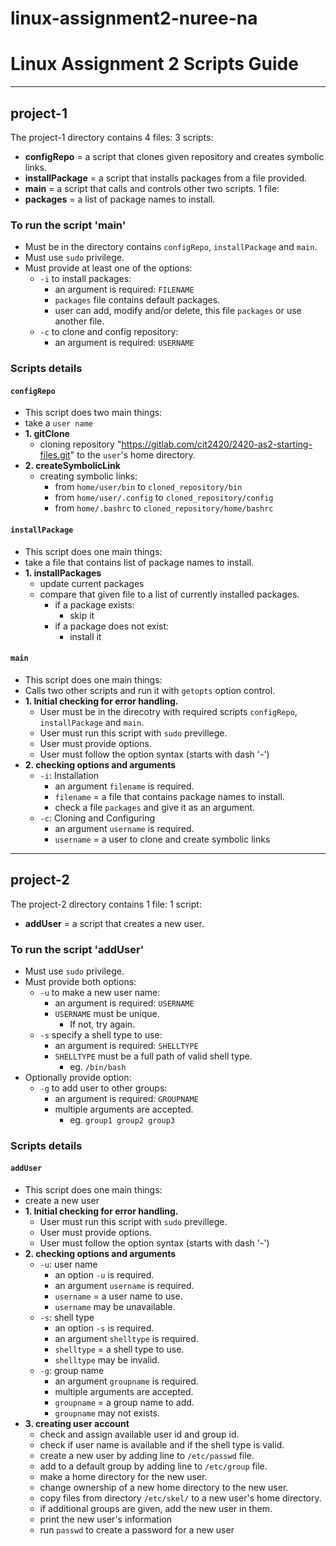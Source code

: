 # linux-assignment2-nuree-na

# Linux Assignment 2 Scripts Guide

--- 

## project-1
The project-1 directory contains 4 files:
3 scripts:
- **configRepo** = a script that clones given repository and creates symbolic links.
- **installPackage** = a script that installs packages from a file provided.
- **main** = a script that calls and controls other two scripts.
1 file:
- **packages** = a list of package names to install.
### To run the script 'main'
- Must be in the directory contains `configRepo`, `installPackage` and `main`.
- Must use `sudo` privilege. 
- Must provide at least one of the options:
	- `-i` to install packages:
		- an argument is required: `FILENAME`
		- `packages` file contains default packages.
		- user can add, modify and/or delete, this file `packages` or use another file.
	- `-c` to clone and config repository:
		- an argument is required: `USERNAME`
### Scripts details
#### `configRepo`
- This script does two main things:
- take a `user name`
- **1. gitClone**
	- cloning repository "https://gitlab.com/cit2420/2420-as2-starting-files.git" to the `user`'s home directory.
- **2. createSymbolicLink**
	- creating symbolic links:
		- from `home/user/bin` to `cloned_repository/bin`
		- from `home/user/.config` to `cloned_repository/config`
		- from `home/.bashrc` to `cloned_repository/home/bashrc`
#### `installPackage`
- This script does one main things:
- take a file that contains list of package names to install.
- **1. installPackages**
	- update current packages 
	- compare that given file to a list of currently installed packages.
		- if a package exists:
			- skip it
		- if a package does not exist:
			- install it
#### `main`
- This script does one main things:
- Calls two other scripts and run it with `getopts` option control.  
- **1. Initial checking for error handling.**
	- User must be in the direcotry with required scripts `configRepo`, `installPackage` and `main`.
	- User must run this script with `sudo` previllege. 
	- User must provide options.
	- User must follow the option syntax (starts with dash '-')
- **2. checking options and arguments**
	- `-i`: Installation
		- an argument `filename` is required.
		- `filename` = a file that contains package names to install.
		- check a file `packages` and give it as an argument.
	- `-c`: Cloning and Configuring
		- an argument `username` is required.
		- `username` = a user to clone and create symbolic links

---
## project-2
The project-2 directory contains 1 file:
1 script:
- **addUser** = a script that creates a new user.
### To run the script 'addUser'
- Must use `sudo` privilege. 
- Must provide both options:
	- `-u` to make a new user name:
		- an argument is required: `USERNAME`
		- `USERNAME` must be unique.
			- If not, try again.
	- `-s` specify a shell type to use:
		- an argument is required: `SHELLTYPE`
		- `SHELLTYPE` must be a full path of valid shell type.
			- eg. `/bin/bash`
- Optionally provide option:
	- `-g` to add user to other groups:
		- an argument is required: `GROUPNAME`
		- multiple arguments are accepted.
			- eg. `group1 group2 group3`
### Scripts details
#### `addUser`
- This script does one main things:
- create a new user
- **1. Initial checking for error handling.**
	- User must run this script with `sudo` previllege. 
	- User must provide options.
	- User must follow the option syntax (starts with dash '-')
- **2. checking options and arguments**
	- `-u`: user name
		- an option `-u` is required.
		- an argument `username` is required.
		- `username` = a user name to use.
		- `username` may be unavailable.
	- `-s`: shell type
		- an option `-s` is required.
		- an argument `shelltype` is required.
		- `shelltype` = a shell type to use.
		- `shelltype` may be invalid.	
	- `-g`: group name
		- an argument `groupname` is required.
		- multiple arguments are accepted.
		- `groupname` = a group name to add.
		- `groupname` may not exists.
- **3. creating user account**
	- check and assign available user id and group id.
	- check if user name is available and if the shell type is valid.
	- create a new user by adding line to `/etc/passwd` file.
	- add to a default group by adding line to `/etc/group` file.
	- make a home directory for the new user.
	- change ownership of a new home directory to the new user.
	- copy files from directory `/etc/skel/` to a new user's home directory.
	- if additional groups are given, add the new user in them.
	- print the new user's information
	- run `passwd` to create a password for a new user